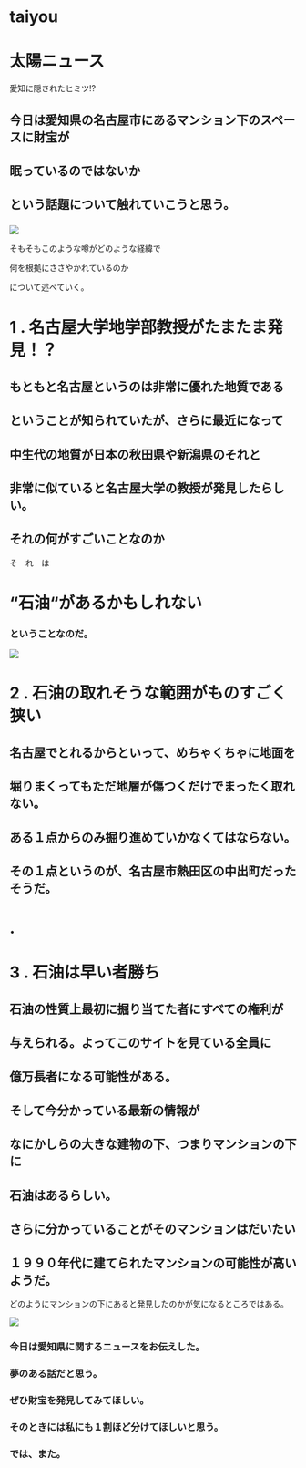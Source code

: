 # taiyou
<!DOCTYPE html>
<html lang="en">
<head>
    <meta charset="UTF-8">
    <meta name="viewport" content="width=device-width, initial-scale=1.0">
    <link rel="stylesheet"  href="test.css">
    <title>try</title>
</head>
<body>

<div class="title">
<h1>太陽ニュース</h1> 
</div>

<div class="start">
<p>愛知に隠されたヒミツ⁉</p>  
<h2>今日は愛知県の名古屋市にあるマンション下のスペースに財宝が</h2>
 <h2> 眠っているのではないか</h2>
  <h2>  という話題について触れていこうと思う。
</h2>
<h3></h3>
<img src="Pictures/Saved Pictures/無題.png">
</div>


<div class="hairi">
<p>そもそもこのような噂がどのような経緯で</p>
<p>何を根拠にささやかれているのか</p>
<p>について述べていく。</p>
</div>

<div class="reason-1">
<h1>1 . 名古屋大学地学部教授がたまたま発見！？</h1>
<h2>もともと名古屋というのは非常に優れた地質である</h2>
   <h2> ということが知られていたが、さらに最近になって</h2>
   <h2> 中生代の地質が日本の秋田県や新潟県のそれと</h2>
    <h2>非常に似ていると名古屋大学の教授が発見したらしい。</h2>
<h2>それの何がすごいことなのか</h2>
<p>そ　れ　は</p>
<h1>“石油“があるかもしれない</h1>
<h3>ということなのだ。</h3>
<img src="Pictures/Saved Pictures/OIPV2YSBGSZ.jpg">
</div>

<div class="reason-2">
<h1>2 . 石油の取れそうな範囲がものすごく狭い</h1>
<h2>名古屋でとれるからといって、めちゃくちゃに地面を</h2>
    <h2>堀りまくってもただ地層が傷つくだけでまったく取れない。</h2>
<h2>ある１点からのみ掘り進めていかなくてはならない。</h2>
<h2>その１点というのが、名古屋市熱田区の中出町だったそうだ。</h2>
</div>

<h1>.</h1>

<div class="reason-3">
<h1>3 . 石油は早い者勝ち</h1>
<h2>石油の性質上最初に掘り当てた者にすべての権利が</h2>
    <h2>与えられる。よってこのサイトを見ている全員に</h2>
   <h2> 億万長者になる可能性がある。</h2>

<h2>そして今分かっている最新の情報が</h2>
<h2>なにかしらの大きな建物の下、つまりマンションの下に</h2>
    <h2>石油はあるらしい。</h2>
<h2>さらに分かっていることがそのマンションはだいたい</h2>
    <h2>１９９０年代に建てられたマンションの可能性が高いようだ。
</h2>
<p>どのようにマンションの下にあると発見したのかが気になるところではある。</p>
<img src="Pictures/Saved Pictures/unnamed.png">
</div>

<div class="finish">
<h3>今日は愛知県に関するニュースをお伝えした。</h3>
<h3>夢のある話だと思う。</h3>
<h3>ぜひ財宝を発見してみてほしい。</h3>
<h3>そのときには私にも１割ほど分けてほしいと思う。</h3>
<h3>では、また。</h3>
</div>

</body>
</html>
